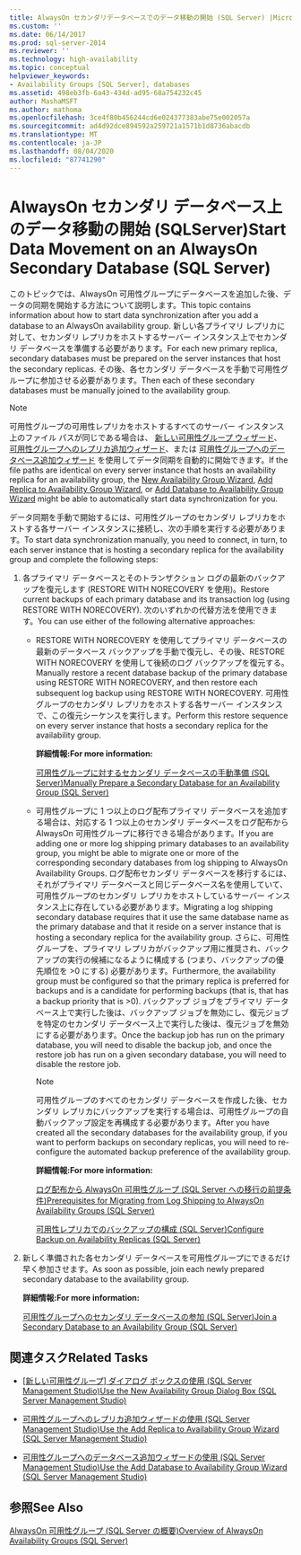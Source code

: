 ```yaml
---
title: AlwaysOn セカンダリデータベースでのデータ移動の開始 (SQL Server) |Microsoft Docs
ms.custom: ''
ms.date: 06/14/2017
ms.prod: sql-server-2014
ms.reviewer: ''
ms.technology: high-availability
ms.topic: conceptual
helpviewer_keywords:
- Availability Groups [SQL Server], databases
ms.assetid: 498eb3fb-6a43-434d-ad95-68a754232c45
author: MashaMSFT
ms.author: mathoma
ms.openlocfilehash: 3ce4f80b456244cd6e024377383abe75e002057a
ms.sourcegitcommit: ad4d92dce894592a259721a1571b1d8736abacdb
ms.translationtype: MT
ms.contentlocale: ja-JP
ms.lasthandoff: 08/04/2020
ms.locfileid: "87741290"
---
```

# <a name="start-data-movement-on-an-alwayson-secondary-database-sql-server"></a><span data-ttu-id="d0ff9-102">AlwaysOn セカンダリ データベース上のデータ移動の開始 (SQLServer)</span><span class="sxs-lookup"><span data-stu-id="d0ff9-102">Start Data Movement on an AlwaysOn Secondary Database (SQL Server)</span></span>
  <span data-ttu-id="d0ff9-103">このトピックでは、AlwaysOn 可用性グループにデータベースを追加した後、データの同期を開始する方法について説明します。</span><span class="sxs-lookup"><span data-stu-id="d0ff9-103">This topic contains information about how to start data synchronization after you add a database to an AlwaysOn availability group.</span></span> <span data-ttu-id="d0ff9-104">新しい各プライマリ レプリカに対して、セカンダリ レプリカをホストするサーバー インスタンス上でセカンダリ データベースを準備する必要があります。</span><span class="sxs-lookup"><span data-stu-id="d0ff9-104">For each new primary replica, secondary databases must be prepared on the server instances that host the secondary replicas.</span></span> <span data-ttu-id="d0ff9-105">その後、各セカンダリ データベースを手動で可用性グループに参加させる必要があります。</span><span class="sxs-lookup"><span data-stu-id="d0ff9-105">Then each of these secondary databases must be manually joined to the availability group.</span></span>  
  
> [!NOTE]  
>  <span data-ttu-id="d0ff9-106">可用性グループの可用性レプリカをホストするすべてのサーバー インスタンス上のファイル パスが同じである場合は、 [新しい可用性グループ ウィザード](use-the-availability-group-wizard-sql-server-management-studio.md)、 [可用性グループへのレプリカ追加ウィザード](use-the-add-replica-to-availability-group-wizard-sql-server-management-studio.md)、または [可用性グループへのデータベース追加ウィザード](availability-group-add-database-to-group-wizard.md) を使用してデータ同期を自動的に開始できます。</span><span class="sxs-lookup"><span data-stu-id="d0ff9-106">If the file paths are identical on every server instance that hosts an availability replica for an availability group, the [New Availability Group Wizard](use-the-availability-group-wizard-sql-server-management-studio.md), [Add Replica to Availability Group Wizard](use-the-add-replica-to-availability-group-wizard-sql-server-management-studio.md), or [Add Database to Availability Group Wizard](availability-group-add-database-to-group-wizard.md) might be able to automatically start data synchronization for you.</span></span>  
  
 <span data-ttu-id="d0ff9-107">データ同期を手動で開始するには、可用性グループのセカンダリ レプリカをホストする各サーバー インスタンスに接続し、次の手順を実行する必要があります。</span><span class="sxs-lookup"><span data-stu-id="d0ff9-107">To start data synchronization manually, you need to connect, in turn, to each server instance that is hosting a secondary replica for the availability group and complete the following steps:</span></span>  
  
1.  <span data-ttu-id="d0ff9-108">各プライマリ データベースとそのトランザクション ログの最新のバックアップを復元します (RESTORE WITH NORECOVERY を使用)。</span><span class="sxs-lookup"><span data-stu-id="d0ff9-108">Restore current backups of each primary database and its transaction log (using RESTORE WITH NORECOVERY).</span></span> <span data-ttu-id="d0ff9-109">次のいずれかの代替方法を使用できます。</span><span class="sxs-lookup"><span data-stu-id="d0ff9-109">You can use either of the following alternative approaches:</span></span>  
  
    -   <span data-ttu-id="d0ff9-110">RESTORE WITH NORECOVERY を使用してプライマリ データベースの最新のデータベース バックアップを手動で復元し、その後、RESTORE WITH NORECOVERY を使用して後続のログ バックアップを復元する。</span><span class="sxs-lookup"><span data-stu-id="d0ff9-110">Manually restore a recent database backup of the primary database using RESTORE WITH NORECOVERY, and then restore each subsequent log backup using RESTORE WITH NORECOVERY.</span></span> <span data-ttu-id="d0ff9-111">可用性グループのセカンダリ レプリカをホストする各サーバー インスタンスで、この復元シーケンスを実行します。</span><span class="sxs-lookup"><span data-stu-id="d0ff9-111">Perform this restore sequence on every server instance that hosts a secondary replica for the availability group.</span></span>  
  
         <span data-ttu-id="d0ff9-112">**詳細情報:**</span><span class="sxs-lookup"><span data-stu-id="d0ff9-112">**For more information:**</span></span>  
  
         [<span data-ttu-id="d0ff9-113">可用性グループに対するセカンダリ データベースの手動準備 &#40;SQL Server&#41;</span><span class="sxs-lookup"><span data-stu-id="d0ff9-113">Manually Prepare a Secondary Database for an Availability Group &#40;SQL Server&#41;</span></span>](manually-prepare-a-secondary-database-for-an-availability-group-sql-server.md)  
  
    -   <span data-ttu-id="d0ff9-114">可用性グループに 1 つ以上のログ配布プライマリ データベースを追加する場合は、対応する 1 つ以上のセカンダリ データベースをログ配布から AlwaysOn 可用性グループに移行できる場合があります。</span><span class="sxs-lookup"><span data-stu-id="d0ff9-114">If you are adding one or more log shipping primary databases to an availability group, you might be able to migrate one or more of the corresponding secondary databases from log shipping to AlwaysOn Availability Groups.</span></span> <span data-ttu-id="d0ff9-115">ログ配布セカンダリ データベースを移行するには、それがプライマリ データベースと同じデータベース名を使用していて、可用性グループのセカンダリ レプリカをホストしているサーバー インスタンス上に存在している必要があります。</span><span class="sxs-lookup"><span data-stu-id="d0ff9-115">Migrating a log shipping secondary database requires that it use the same database name as the primary database and that it reside on a server instance that is hosting a secondary replica for the availability group.</span></span> <span data-ttu-id="d0ff9-116">さらに、可用性グループを、プライマリ レプリカがバックアップ用に推奨され、バックアップの実行の候補になるように構成する (つまり、バックアップの優先順位を >0 にする) 必要があります。</span><span class="sxs-lookup"><span data-stu-id="d0ff9-116">Furthermore, the availability group must be configured so that the primary replica is preferred for backups and is a candidate for performing backups (that is, that has a backup priority that is >0).</span></span> <span data-ttu-id="d0ff9-117">バックアップ ジョブをプライマリ データベース上で実行した後は、バックアップ ジョブを無効にし、復元ジョブを特定のセカンダリ データベース上で実行した後は、復元ジョブを無効にする必要があります。</span><span class="sxs-lookup"><span data-stu-id="d0ff9-117">Once the backup job has run on the primary database, you will need to disable the backup job, and once the restore job has run on a given secondary database, you will need to disable the restore job.</span></span>  
  
        > [!NOTE]  
        >  <span data-ttu-id="d0ff9-118">可用性グループのすべてのセカンダリ データベースを作成した後、セカンダリ レプリカにバックアップを実行する場合は、可用性グループの自動バックアップ設定を再構成する必要があります。</span><span class="sxs-lookup"><span data-stu-id="d0ff9-118">After you have created all the secondary databases for the availability group, if you want to perform backups on secondary replicas, you will need to re-configure the automated backup preference of the availability group.</span></span>  
  
         <span data-ttu-id="d0ff9-119">**詳細情報:**</span><span class="sxs-lookup"><span data-stu-id="d0ff9-119">**For more information:**</span></span>  
  
         [<span data-ttu-id="d0ff9-120">ログ配布から AlwaysOn 可用性グループ &#40;SQL Server への移行の前提条件&#41;</span><span class="sxs-lookup"><span data-stu-id="d0ff9-120">Prerequisites for Migrating from Log Shipping to AlwaysOn Availability Groups &#40;SQL Server&#41;</span></span>](prereqs-migrating-log-shipping-to-always-on-availability-groups.md)  
  
         [<span data-ttu-id="d0ff9-121">可用性レプリカでのバックアップの構成 &#40;SQL Server&#41;</span><span class="sxs-lookup"><span data-stu-id="d0ff9-121">Configure Backup on Availability Replicas &#40;SQL Server&#41;</span></span>](configure-backup-on-availability-replicas-sql-server.md)  
  
2.  <span data-ttu-id="d0ff9-122">新しく準備された各セカンダリ データベースを可用性グループにできるだけ早く参加させます。</span><span class="sxs-lookup"><span data-stu-id="d0ff9-122">As soon as possible, join each newly prepared secondary database to the availability group.</span></span>  
  
     <span data-ttu-id="d0ff9-123">**詳細情報:**</span><span class="sxs-lookup"><span data-stu-id="d0ff9-123">**For more information:**</span></span>  
  
     [<span data-ttu-id="d0ff9-124">可用性グループへのセカンダリ データベースの参加 &#40;SQL Server&#41;</span><span class="sxs-lookup"><span data-stu-id="d0ff9-124">Join a Secondary Database to an Availability Group &#40;SQL Server&#41;</span></span>](join-a-secondary-database-to-an-availability-group-sql-server.md)  
  
##  <a name="related-tasks"></a><a name="LaunchWiz"></a> <span data-ttu-id="d0ff9-125">関連タスク</span><span class="sxs-lookup"><span data-stu-id="d0ff9-125">Related Tasks</span></span>  
  
-   <span data-ttu-id="d0ff9-126">[[新しい可用性グループ] ダイアログ ボックスの使用 &#40;SQL Server Management Studio&#41;](use-the-new-availability-group-dialog-box-sql-server-management-studio.md)</span><span class="sxs-lookup"><span data-stu-id="d0ff9-126">[Use the New Availability Group Dialog Box &#40;SQL Server Management Studio&#41;](use-the-new-availability-group-dialog-box-sql-server-management-studio.md)</span></span>  
  
-   [<span data-ttu-id="d0ff9-127">可用性グループへのレプリカ追加ウィザードの使用 &#40;SQL Server Management Studio&#41;</span><span class="sxs-lookup"><span data-stu-id="d0ff9-127">Use the Add Replica to Availability Group Wizard &#40;SQL Server Management Studio&#41;</span></span>](use-the-add-replica-to-availability-group-wizard-sql-server-management-studio.md)  
  
-   [<span data-ttu-id="d0ff9-128">可用性グループへのデータベース追加ウィザードの使用 &#40;SQL Server Management Studio&#41;</span><span class="sxs-lookup"><span data-stu-id="d0ff9-128">Use the Add Database to Availability Group Wizard &#40;SQL Server Management Studio&#41;</span></span>](availability-group-add-database-to-group-wizard.md)  
  
## <a name="see-also"></a><span data-ttu-id="d0ff9-129">参照</span><span class="sxs-lookup"><span data-stu-id="d0ff9-129">See Also</span></span>  
 [<span data-ttu-id="d0ff9-130">AlwaysOn 可用性グループ &#40;SQL Server の概要&#41;</span><span class="sxs-lookup"><span data-stu-id="d0ff9-130">Overview of AlwaysOn Availability Groups &#40;SQL Server&#41;</span></span>](overview-of-always-on-availability-groups-sql-server.md)  
  
  
